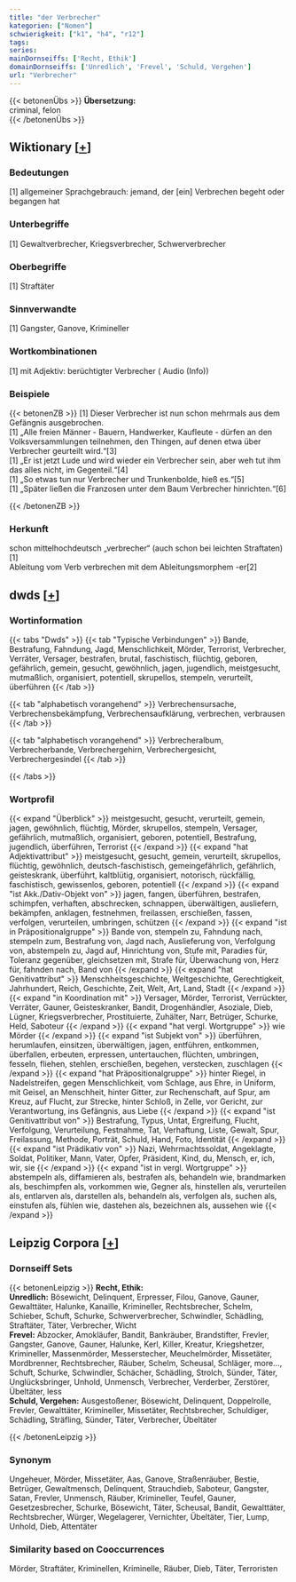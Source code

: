 ```yaml
---
title: "der Verbrecher"
kategorien: ["Nomen"]
schwierigkeit: ["k1", "h4", "r12"]
tags:
series:
mainDornseiffs: ['Recht, Ethik']
domainDornseiffs: ['Unredlich', 'Frevel', 'Schuld, Vergehen']
url: "Verbrecher"
---
```


{{< betonenÜbs >}}
**Übersetzung:**  
criminal, felon  
{{< /betonenÜbs >}}

## Wiktionary [[+](https://de.wiktionary.org/wiki/Verbrecher)]

### Bedeutungen
[1] allgemeiner Sprachgebrauch: jemand, der [ein] Verbrechen begeht oder begangen hat  

### Unterbegriffe
[1] Gewaltverbrecher, Kriegsverbrecher, Schwerverbrecher  

### Oberbegriffe
[1] Straftäter  

### Sinnverwandte
[1] Gangster, Ganove, Krimineller  

### Wortkombinationen
[1] mit Adjektiv: berüchtigter Verbrecher ( Audio (Info))  

### Beispiele
{{< betonenZB >}}
[1] Dieser Verbrecher ist nun schon mehrmals aus dem Gefängnis ausgebrochen.  
[1] „Alle freien Männer - Bauern, Handwerker, Kaufleute - dürfen an den Volksversammlungen teilnehmen, den Thingen, auf denen etwa über Verbrecher geurteilt wird.“[3]  
[1] „Er ist jetzt Lude und wird wieder ein Verbrecher sein, aber weh tut ihm das alles nicht, im Gegenteil.“[4]  
[1] „So etwas tun nur Verbrecher und Trunkenbolde, hieß es.“[5]  
[1] „Später ließen die Franzosen unter dem Baum Verbrecher hinrichten.“[6]  

{{< /betonenZB >}}
### Herkunft
schon mittelhochdeutsch „verbrecher“ (auch schon bei leichten Straftaten)[1]  
Ableitung vom Verb verbrechen mit dem Ableitungsmorphem -er[2]  



## dwds [[+](https://www.dwds.de/wb/Verbrecher)]

### Wortinformation
{{< tabs "Dwds" >}}
{{< tab "Typische Verbindungen" >}}
Bande, Bestrafung, Fahndung, Jagd, Menschlichkeit, Mörder, Terrorist, Verbrecher, Verräter, Versager, bestrafen, brutal, faschistisch, flüchtig, geboren, gefährlich, gemein, gesucht, gewöhnlich, jagen, jugendlich, meistgesucht, mutmaßlich, organisiert, potentiell, skrupellos, stempeln, verurteilt, überführen
{{< /tab >}}

{{< tab "alphabetisch vorangehend" >}}
Verbrechensursache, Verbrechensbekämpfung, Verbrechensaufklärung, verbrechen, verbrausen
{{< /tab >}}

{{< tab "alphabetisch vorangehend" >}}
Verbrecheralbum, Verbrecherbande, Verbrechergehirn, Verbrechergesicht, Verbrechergesindel
{{< /tab >}}

{{< /tabs >}}

### Wortprofil
{{< expand "Überblick" >}} meistgesucht, gesucht, verurteilt, gemein, jagen, gewöhnlich, flüchtig, Mörder, skrupellos, stempeln, Versager, gefährlich, mutmaßlich, organisiert, geboren, potentiell, Bestrafung, jugendlich, überführen, Terrorist {{< /expand >}}
{{< expand "hat Adjektivattribut" >}} meistgesucht, gesucht, gemein, verurteilt, skrupellos, flüchtig, gewöhnlich, deutsch-faschistisch, gemeingefährlich, gefährlich, geisteskrank, überführt, kaltblütig, organisiert, notorisch, rückfällig, faschistisch, gewissenlos, geboren, potentiell {{< /expand >}}
{{< expand "ist Akk./Dativ-Objekt von" >}} jagen, fangen, überführen, bestrafen, schimpfen, verhaften, abschrecken, schnappen, überwältigen, ausliefern, bekämpfen, anklagen, festnehmen, freilassen, erschießen, fassen, verfolgen, verurteilen, umbringen, schützen {{< /expand >}}
{{< expand "ist in Präpositionalgruppe" >}} Bande von, stempeln zu, Fahndung nach, stempeln zum, Bestrafung von, Jagd nach, Auslieferung von, Verfolgung von, abstempeln zu, Jagd auf, Hinrichtung von, Stufe mit, Paradies für, Toleranz gegenüber, gleichsetzen mit, Strafe für, Überwachung von, Herz für, fahnden nach, Band von {{< /expand >}}
{{< expand "hat Genitivattribut" >}} Menschheitsgeschichte, Weltgeschichte, Gerechtigkeit, Jahrhundert, Reich, Geschichte, Zeit, Welt, Art, Land, Stadt {{< /expand >}}
{{< expand "in Koordination mit" >}} Versager, Mörder, Terrorist, Verrückter, Verräter, Gauner, Geisteskranker, Bandit, Drogenhändler, Asoziale, Dieb, Lügner, Kriegsverbrecher, Prostituierte, Zuhälter, Narr, Betrüger, Schurke, Held, Saboteur {{< /expand >}}
{{< expand "hat vergl. Wortgruppe" >}} wie Mörder {{< /expand >}}
{{< expand "ist Subjekt von" >}} überführen, herumlaufen, einsitzen, überwältigen, jagen, entführen, entkommen, überfallen, erbeuten, erpressen, untertauchen, flüchten, umbringen, fesseln, fliehen, stehlen, erschießen, begehen, verstecken, zuschlagen {{< /expand >}}
{{< expand "hat Präpositionalgruppe" >}} hinter Riegel, in Nadelstreifen, gegen Menschlichkeit, vom Schlage, aus Ehre, in Uniform, mit Geisel, an Menschheit, hinter Gitter, zur Rechenschaft, auf Spur, am Kreuz, auf Flucht, zur Strecke, hinter Schloß, in Zelle, vor Gericht, zur Verantwortung, ins Gefängnis, aus Liebe {{< /expand >}}
{{< expand "ist Genitivattribut von" >}} Bestrafung, Typus, Untat, Ergreifung, Flucht, Verfolgung, Verurteilung, Festnahme, Tat, Verhaftung, Liste, Gewalt, Spur, Freilassung, Methode, Porträt, Schuld, Hand, Foto, Identität {{< /expand >}}
{{< expand "ist Prädikativ von" >}} Nazi, Wehrmachtssoldat, Angeklagte, Soldat, Politiker, Mann, Vater, Opfer, Präsident, Kind, du, Mensch, er, ich, wir, sie {{< /expand >}}
{{< expand "ist in vergl. Wortgruppe" >}} abstempeln als, diffamieren als, bestrafen als, behandeln wie, brandmarken als, beschimpfen als, vorkommen wie, Gegner als, hinstellen als, verurteilen als, entlarven als, darstellen als, behandeln als, verfolgen als, suchen als, einstufen als, fühlen wie, dastehen als, bezeichnen als, aussehen wie {{< /expand >}}

## Leipzig Corpora [[+](https://corpora.uni-leipzig.de/en/res?word=Verbrecher&corpusId=deu_newscrawl-public_2018)]

### Dornseiff Sets
{{< betonenLeipzig >}}
**Recht, Ethik:**  
**Unredlich:** Bösewicht, Delinquent, Erpresser, Filou, Ganove, Gauner, Gewalttäter, Halunke, Kanaille, Krimineller, Rechtsbrecher, Schelm, Schieber, Schuft, Schurke, Schwerverbrecher, Schwindler, Schädling, Straftäter, Täter, Verbrecher, Wicht  
**Frevel:** Abzocker, Amokläufer, Bandit, Bankräuber, Brandstifter, Frevler, Gangster, Ganove, Gauner, Halunke, Kerl, Killer, Kreatur, Kriegshetzer, Krimineller, Massenmörder, Messerstecher, Meuchelmörder, Missetäter, Mordbrenner, Rechtsbrecher, Räuber, Schelm, Scheusal, Schläger, more..., Schuft, Schurke, Schwindler, Schächer, Schädling, Strolch, Sünder, Täter, Unglücksbringer, Unhold, Unmensch, Verbrecher, Verderber, Zerstörer, Übeltäter, less  
**Schuld, Vergehen:** Ausgestoßener, Bösewicht, Delinquent, Doppelrolle, Frevler, Gewalttäter, Krimineller, Missetäter, Rechtsbrecher, Schuldiger, Schädling, Sträfling, Sünder, Täter, Verbrecher, Übeltäter  

{{< /betonenLeipzig >}}

### Synonym
Ungeheuer, Mörder, Missetäter, Aas, Ganove, Straßenräuber, Bestie, Betrüger, Gewaltmensch, Delinquent, Strauchdieb, Saboteur, Gangster, Satan, Frevler, Unmensch, Räuber, Krimineller, Teufel, Gauner, Gesetzesbrecher, Schurke, Bösewicht, Täter, Scheusal, Bandit, Gewalttäter, Rechtsbrecher, Würger, Wegelagerer, Vernichter, Übeltäter, Tier, Lump, Unhold, Dieb, Attentäter


### Similarity based on Cooccurrences
Mörder, Straftäter, Kriminellen, Kriminelle, Räuber, Dieb, Täter, Terroristen

